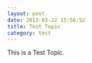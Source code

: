 ```yaml
---
layout: post
date: 2013-03-22 15:56:52
title: Test Topic
category: test
---
```


This is a Test Topic.